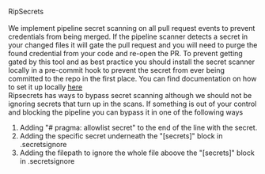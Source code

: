 
RipSecrets<br><br>
We implement pipeline secret scanning on all pull request events to prevent credentials from being merged. If the pipeline scanner detects a secret in your changed files it will gate the pull request and you will need to purge the found credential from your code and re-open the PR. To prevent getting gated by this tool and as best practice you should install the secret scanner locally in a pre-commit hook to prevent the secret from ever being committed to the repo in the first place. You can find documentation on how to set it up locally [here](https://bombbomb.atlassian.net/wiki/spaces/CORE/pages/2039775312/Pipeline+Secret+Scanner+Local+Setup)<br>
Ripsecrets has ways to bypass secret scanning although we should not be ignoring secrets that turn up in the scans. If something is out of your control and blocking the pipeline you can bypass it in one of the following ways<br>
1. Adding "# pragma: allowlist secret" to the end of the line with the secret.<br>
2. Adding the specific secret underneath the "[secrets]" block in .secretsignore<br>
3. Adding the filepath to ignore the whole file aboove the "[secrets]" block in .secretsignore